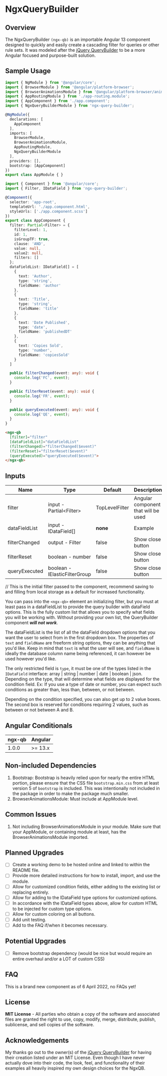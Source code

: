 # NgxQueryBuilder

## Overview

The NgxQueryBuilder `(ngx-qb)` is an importable Angular 13 component designed to quickly and easily create a cascading filter for queries or other rule sets. It was modeled after the [jQuery QueryBuilder](https://querybuilder.js.org/) to be a more Angular focused and purpose-built solution.

## Sample Usage

```ts
import { NgModule } from '@angular/core';
import { BrowserModule } from '@angular/platform-browser';
import { BrowserAnimationsModule } from '@angular/platform-browser/animations';
import { AppRoutingModule } from './app-routing.module';
import { AppComponent } from './app.component';
import { NgxQueryBuilderModule } from 'ngx-query-builder';

@NgModule({
  declarations: [
    AppComponent
  ],
  imports: [
    BrowserModule,
    BrowserAnimationsModule,
    AppRoutingModule,
    NgxQueryBuilderModule
  ],
  providers: [],
  bootstrap: [AppComponent]
})
export class AppModule { }
```

```ts
import { Component } from '@angular/core';
import { Filter, IDataField } from 'ngx-query-builder';

@Component({
  selector: 'app-root',
  templateUrl: './app.component.html',
  styleUrls: ['./app.component.scss']
})
export class AppComponent {
  filter: Partial<Filter> = {
    filterLevel: 1,
    id: 1,
    isGroupTF: true,
    clause: 'AND',
    value: null,
    value2: null,
    filters: []
  };
  dataFieldList: IDataField[] = [
    {
      text: 'Author',
      type: 'string',
      fieldName: 'author'
    },
    {
      text: 'Title',
      type: 'string',
      fieldName: 'title'
    },
    {
      text: 'Date Published',
      type: 'date',
      fieldName: 'publishedDT'
    },
    {
      text: 'Copies Sold',
      type: 'number',
      fieldName: 'copiesSold'
    }
  ]

  public filterChanged(event: any): void {
    console.log('FC', event);
  }

  public filterReset(event: any): void {
    console.log('FR', event);
  }

  public queryExecuted(event: any): void {
    console.log('QE', event);
  }
}
```

```html
<ngx-qb
  [filter]="filter"
  [dataFieldList]="dataFieldList"
  (filterChanged)="filterChanged($event)"
  (filterReset)="filterReset($event)"
  (queryExecuted)="queryExecuted($event)">
</ngx-qb>
```

## Inputs

| Name              | Type                          | Default                   | Description                                       |
| ----------------- | ----------------------------- | ------------------------- | ------------------------------------------------- |
| filter            | input - Partial\<Filter>      | TopLevelFilter            | Angular component that will be used               |
| dataFieldList     | input - IDataField[]          | **none**                  | Example                                  |
| filterChanged     | output - Filter               | false                     | Show close button                                 |
| filterReset       | boolean - number              | false                     | Show close button                                 |
| queryExecuted     | boolean - IElasticFilterGroup | false                     | Show close button                                 |

// This is the initial filter passed to the component, recommend saving to and filling from local storage as a default for increased functionality.

You can pass into the `<ngx-qb>` element an initializing filter, but you must at least pass in a dataFieldList to provide the query builder with dataField options. This is the fully custom list that allows you to specify what fields you will be working with. Without providing your own list, the QueryBuilder component ***will not work***.

The dataFieldList is the list of all the dataField dropdown options that you want the user to select from in the first dropdown box. The properties of `text` and `fieldName` are freeform string options, they can be anything that you'd like. Keep in mind that `text` is what the user will see, and `fieldName` is ideally the database column name being referenced, it can however be used however you'd like.

The only restricted field is `type`, it must be one of the types listed in the `IDataField` interface: array | string | number | date | boolean | json. Depending on the type, that will determine what fields are displayed for the condition field. Ex: If you use a type of date or number, you can expect such conditions as greater than, less than, between, or not between.

Depending on the condition specified, you can also get up to 2 value boxes. The second box is reserved for conditions requiring 2 values, such as between or not between A and B.

## Angular Conditionals

| ngx-qb  | Angular   |
| ------- | --------- |
| 1.0.0   | >= 13.x   |

## Non-included Dependencies

1. Bootstrap: Bootstrap is heavily relied upon for nearly the entire HTML portion, please ensure that the CSS file `bootstrap.min.css` from at least version 5 of `bootstrap` is included. This was intentionally not included in the package in order to make the package much smaller.
2. BrowserAnimationsModule: Must include at AppModule level.

## Common Issues

1. Not including BrowserAnimationsModule in your module. Make sure that your AppModule, or containing module at least, has the BrowserAnimationsModule imported.

## Planned Upgrades

- [ ] Create a working demo to be hosted online and linked to within the README file.
- [ ] Provide more detailed instructions for how to install, import, and use the module.
- [ ] Allow for customized condition fields, either adding to the existing list or replacing entirely.
- [ ] Allow for adding to the IDataField type options for customized options.
- [ ] In accordance with the IDataField types above, allow for custom HTML to be injected for custom type options.
- [ ] Allow for custom coloring on all buttons.
- [ ] Add unit testing.
- [ ] Add to the FAQ if/when it becomes necessary.

## Potential Upgrades

- [ ] Remove bootstrap dependency (would be nice but would require an entire overhaul and/or a LOT of custom CSS)

## FAQ

This is a brand new component as of 6 April 2022, no FAQs yet!

## License

**MIT License** - All parties who obtain a copy of the software and associated files are granted the right to use, copy, modify, merge, distribute, publish, sublicense, and sell copies of the software.

## Acknowledgements

My thanks go out to the owner(s) of the [jQuery QueryBuilder](https://querybuilder.js.org/) for having their creation listed under an MIT License. Even though I have never actually dove into their code, the look, feel, and functionality of their examples all heavily inspired my own design choices for the NgxQB.
